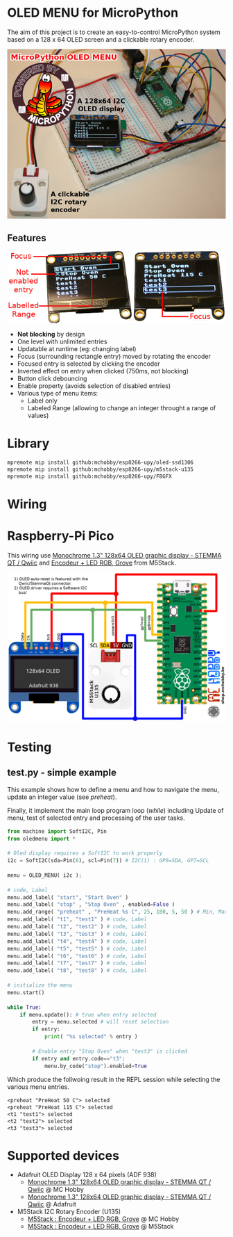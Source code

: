 # OLED MENU for MicroPython

The aim of this project is to create an easy-to-control MicroPython system based on a 128 x 64 OLED screen and a clickable rotary encoder.

![Oled Menu presentation](docs/_static/oled-menu-presentation.jpg)

## Features

![Examples of Oled Menu](docs/_static/oled-menu-example0.jpg)

* __Not blocking__ by design
* One level with unlimited entries
* Updatable at runtime (eg: changing label)
* Focus (surrounding rectangle entry) moved by rotating the encoder
* Focused entry is selected by clicking the encoder
* Inverted effect on entry when clicked (750ms, not blocking)
* Button click debouncing
* Enable property (avoids selection of disabled entries)
* Various type of menu items:
	* Label only
	* Labeled Range (allowing to change an integer throught a range of values)


# Library

```
mpremote mip install github:mchobby/esp8266-upy/oled-ssd1306
mpremote mip install github:mchobby/esp8266-upy/m5stack-u135
mpremote mip install github:mchobby/esp8266-upy/FBGFX
```

# Wiring

# Raspberry-Pi Pico
This wiring use [Monochrome 1.3" 128x64 OLED graphic display - STEMMA QT / Qwiic](https://www.adafruit.com/product/938) and [Encodeur + LED RGB, Grove](https://shop.m5stack.com/products/encoder-unit) from M5Stack.

![Oled Menu with Pico](docs/_static/oled-menu-pico.jpg)

# Testing

## test.py - simple example

This example shows how to define a menu and how to navigate the menu, update an
integer value (see _preheat_).

Finally, it implement the main loop program loop (_while_) including Update
of menu, test of selected entry and processing of the user tasks.


``` python
from machine import SoftI2C, Pin
from oledmenu import *

# Oled display requires a SoftI2C to work properly
i2c = SoftI2C(sda=Pin(6), scl=Pin(7)) # I2C(1) : GP6=SDA, GP7=SCL

menu = OLED_MENU( i2c );

# code, Label
menu.add_label( "start", "Start Oven" )
menu.add_label( "stop" , "Stop Oven" , enabled=False )
menu.add_range( "preheat" , "PreHeat %s C", 25, 180, 5, 50 ) # Min, Max, Step, default
menu.add_label( "t1", "test1" ) # code, Label
menu.add_label( "t2", "test2" ) # code, Label
menu.add_label( "t3", "test3" ) # code, Label
menu.add_label( "t4", "test4" ) # code, Label
menu.add_label( "t5", "test5" ) # code, Label
menu.add_label( "t6", "test6" ) # code, Label
menu.add_label( "t7", "test7" ) # code, Label
menu.add_label( "t8", "test8" ) # code, Label

# initialize the menu
menu.start()

while True:
	if menu.update(): # true when entry selected
		entry = menu.selected # will reset selection
		if entry:
			print( "%s selected" % entry )

		# Enable entry "Stop Oven" when "test3" is clicked
		if entry and entry.code=="t3":
			menu.by_code("stop").enabled=True
```

Which produce the follwoing result in the REPL session while selecting the various menu entries.

```
<preheat "PreHeat 50 C"> selected
<preheat "PreHeat 115 C"> selected
<t1 "test1"> selected
<t2 "test2"> selected
<t3 "test3"> selected
```

# Supported devices

* Adafruit OLED Display 128 x 64 pixels (ADF 938)
	* [Monochrome 1.3" 128x64 OLED graphic display - STEMMA QT / Qwiic](https://shop.mchobby.be/product.php?id_product=307) @ MC Hobby
	* [Monochrome 1.3" 128x64 OLED graphic display - STEMMA QT / Qwiic](https://www.adafruit.com/product/938) @ Adafruit
* M5Stack I2C Rotary Encoder (U135)
	* [M5Stack : Encodeur + LED RGB, Grove](https://shop.mchobby.be/product.php?id_product=2456) @ MC Hobby
	* [M5Stack : Encodeur + LED RGB, Grove](https://shop.m5stack.com/products/encoder-unit) @ M5Stack
